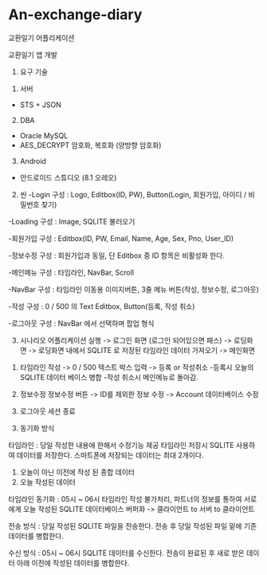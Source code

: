 # An-exchange-diary
교환일기 어플리케이션

교환일기 앱 개발

1. 요구 기술
1) 서버
- STS + JSON

2) DBA
- Oracle MySQL
- AES_DECRYPT 암호화, 복호화 (양방향 암호화)

3) Android
- 안드로이드 스튜디오 (8.1 오레오)

2. 씬
-Login
구성 : Logo, Editbox(ID, PW), Button(Login, 회원가입, 아이디 / 비밀번호 찾기)

-Loading 
구성 : Image, SQLITE 불러오기

-회원가입
구성 : Editbox(ID, PW, Email, Name, Age, Sex, Pno, User_ID)

-정보수정
구성 : 회원가입과 동일, 단 Editbox 중 ID 항목은 비활성화 한다.

-메인메뉴
구성 : 타임라인, NavBar, Scroll

-NavBar
구성 : 타임라인 이동용 이미지버튼, 3줄 메뉴 버튼(작성, 정보수정, 로그아웃)

-작성
구성 : 0 / 500 의 Text Editbox, Button(등록, 작성 취소)

-로그아웃
구성 : NavBar 에서 선택하며 팝업 형식

3. 시나리오
어플리케이션 실행 -> 로그인 화면 (로그인 되어있으면 패스) -> 로딩화면 
-> 로딩화면 내에서 SQLITE 로 저장된 타임라인 데이터 가져오기 -> 메인화면

1) 타임라인 작성 -> 0 / 500 텍스트 박스 입력 -> 등록 or 작성취소
-등록시 오늘의 SQLITE 데이터 베이스 병합
-작성 취소시 메인메뉴로 돌아감.

2) 정보수정
정보수정 버튼 -> ID를 제외한 정보 수정 -> Account 데이터베이스 수정

3) 로그아웃
세션 종료


3. 동기화 방식

타임라인 : 당일 작성한 내용에 한해서 수정기능 제공
타임라인 저장시 SQLITE 사용하여 데이터를 저장한다.
스마트폰에 저장되는 데이터는 최대 2개이다.
1) 오늘이 아닌 이전에 작성 된 종합 데이터
2) 오늘 작성된 데이터

타임라인 동기화 :
05시 ~ 06시 타임라인 작성 불가처리, 파트너의 정보를 통하여 서로에게 오늘 작성된 SQLITE 데이터베이스 버퍼화 -> 클라이언트 to 서버 to 클라이언트

전송 방식 :
당일 작성된 SQLITE 파일을 전송한다.
전송 후 당일 작성된 파일 밑에 기존 데이터를 병합한다.

수신 방식 :
05시 ~ 06시 SQLITE 데이터를 수신한다.
전송이 완료된 후 새로 받은 데이터 아래 이전에 작성된 데이터를 병합한다.